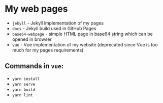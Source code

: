 # My web pages

- `jekyll` - Jekyll implementation of my pages
- `docs` - Jekyll build used in GitHub Pages
- `base64-webpage` - simple HTML page in base64 string which can be opened in browser
- `vue` - Vue implementation of my website (deprecated since Vue is too much for my pages requirements)

## Commands in `vue`:
- `yarn install`
- `yarn serve`
- `yarn build`
- `yarn lint`
